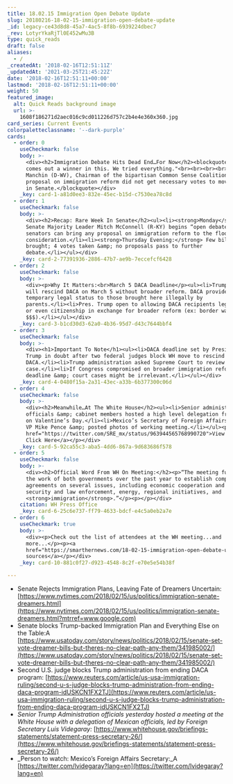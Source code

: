 ```yaml
---
title: 18.02.15 Immigration Open Debate Update
slug: 20180216-18-02-15-immigration-open-debate-update
_id: legacy-ce43d8d8-45a7-4ac5-8f8b-6939224dbec7
_rev: LotyrYkaRjTl0E452wMu3B
type: quick_reads
draft: false
aliases:
  - /
_createdAt: '2018-02-16T12:51:11Z'
_updatedAt: '2021-03-25T21:45:22Z'
date: '2018-02-16T12:51:11+00:00'
lastmod: '2018-02-16T12:51:11+00:00'
weight: 50
featured_image:
  alt: Quick Reads background image
  url: >-
    1608f186271d2aec016c9cd011226d757c2b4e4e360x360.jpg
card_series: Current Events
colorpaletteclassname: '--dark-purple'
cards:
  - order: 0
    useCheckmark: false
    body: >-
      <div><h2>Immigration Debate Hits Dead End…For Now</h2><blockquote>"No one
      comes out a winner in this. We tried everything."<br><br><br><br>Sen. Joe
      Manchin (D-WV), Chairman of the bipartisan Common Sense Coalition, after
      proposal on immigration reform did not get necessary votes to move forward
      in Senate.</blockquote></div>
    _key: card-1-a81d0ee3-832e-45ec-b15d-c7530ea78c8d
  - order: 1
    useCheckmark: false
    body: >-
      <div><h2>Recap: Rare Week In Senate</h2><ul><li><strong>Monday</strong>:
      Senate Majority Leader Mitch McConnell (R-KY) begins “open debate” –
      senators can bring any proposal on immigration reform to the floor for
      consideration.</li><li><strong>Thursday Evening:</strong> Few bills
      brought; 4 votes taken &amp; no proposals pass to further
      debate.</li></ul></div>
    _key: card-2-77391936-2886-47b7-ae9b-7eccefcf6428
  - order: 2
    useCheckmark: false
    body: >-
      <div><p>Why It Matters:<br>March 5 DACA Deadline</p><ul><li>Trump says he
      will rescind DACA on March 5 without broader reform. DACA provides
      temporary legal status to those brought here illegally by
      parents.</li><li>Pres. Trump open to allowing DACA recipients legal status
      or even citizenship in exchange for broader reform (ex: border wall
      $$$).</li></ul></div>
    _key: card-3-b1cd30d3-62a0-4b36-95d7-d43c7644bbf4
  - order: 3
    useCheckmark: false
    body: >-
      <div><h1>Important To Note</h1><ul><li>DACA deadline set by President
      Trump in doubt after two federal judges block WH move to rescind
      DACA.</li><li>Trump administration asked Supreme Court to review the
      case.</li><li>If Congress compromised on broader immigration reform,
      deadline &amp; court cases might be irrelevant.</li></ul></div>
    _key: card-4-0480f15a-2a31-43ec-a33b-6b377300c06d
  - order: 4
    useCheckmark: false
    body: >-
      <div><h2>Meanwhile…At The White House</h2><ul><li>Senior administration
      officials &amp; cabinet members hosted a high level delegation from Mexico
      on Valentine’s Day.</li><li>Mexico’s Secretary of Foreign Affairs met with
      VP Mike Pence &amp; posted photos of working meeting.</li></ul><p><a
      href="https://twitter.com/SRE_mx/status/963944565768990720">View Photos
      Click Here</a></p></div>
    _key: card-5-92ca55c3-aba5-4dd6-867a-9d683686f578
  - order: 5
    useCheckmark: false
    body: >-
      <div><h2>Official Word From WH On Meeting:</h2><p>“The meeting furthered
      the work of both governments over the past year to establish comprehensive
      agreements on several issues, including economic cooperation and trade,
      security and law enforcement, energy, regional initiatives, and
      <strong>immigration</strong>.”</p><p></p></div>
    citation: WH Press Office
    _key: card-6-25c6e737-ff79-4633-bdcf-e4c5a0eb2a7e
  - order: 6
    useCheckmark: true
    body: >-
      <div><p>Check out the list of attendees at the WH meeting...and
      more...</p><p><a
      href="https://smarthernews.com/18-02-15-immigration-open-debate-update/">view
      sources</a></p></div>
    _key: card-10-881c0f27-d923-4548-8c2f-e70e5e54b38f

---
```

* Senate Rejects Immigration Plans, Leaving Fate of Dreamers Uncertain: [https://www.nytimes.com/2018/02/15/us/politics/immigration-senate-dreamers.html](https://www.nytimes.com/2018/02/15/us/politics/immigration-senate-dreamers.html?mtrref=www.google.com)
* Senate blocks Trump-backed Immigration Plan and Everything Else on the Table:A [https://www.usatoday.com/story/news/politics/2018/02/15/senate-set-vote-dreamer-bills-but-theres-no-clear-path-any-them/341985002/](https://www.usatoday.com/story/news/politics/2018/02/15/senate-set-vote-dreamer-bills-but-theres-no-clear-path-any-them/341985002/)
* Second U.S. judge blocks Trump administration from ending DACA program: [https://www.reuters.com/article/us-usa-immigration-ruling/second-u-s-judge-blocks-trump-administration-from-ending-daca-program-idUSKCN1FX2TJ](https://www.reuters.com/article/us-usa-immigration-ruling/second-u-s-judge-blocks-trump-administration-from-ending-daca-program-idUSKCN1FX2TJ)
* _Senior Trump Administration officials yesterday hosted a meeting at the White House with a delegation of Mexican officials, led by Foreign Secretary Luis Videgaray:_ [https://www.whitehouse.gov/briefings-statements/statement-press-secretary-26/](https://www.whitehouse.gov/briefings-statements/statement-press-secretary-26/)
* _Person to watch: Mexico’s Foreign Affairs Secretary:_A [https://twitter.com/lvidegaray?lang=en](https://twitter.com/lvidegaray?lang=en)